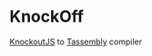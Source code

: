 KnockOff
========

[KnockoutJS](http://knockoutjs.com/) to [Tassembly](https://github.com/gwicke/tassembly) compiler

